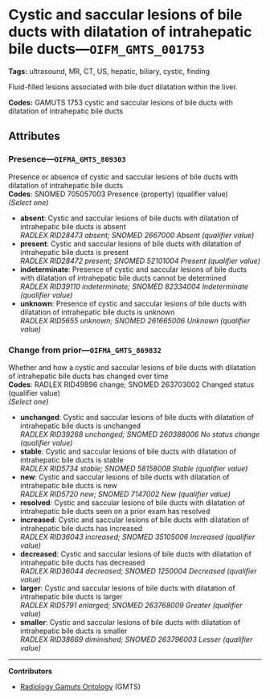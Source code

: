 # Cystic and saccular lesions of bile ducts with dilatation of intrahepatic bile ducts—`OIFM_GMTS_001753`

**Tags:** ultrasound, MR, CT, US, hepatic, biliary, cystic, finding

Fluid-filled lesions associated with bile duct dilatation within the liver.

**Codes:** GAMUTS 1753 cystic and saccular lesions of bile ducts with dilatation of intrahepatic bile ducts

## Attributes

### Presence—`OIFMA_GMTS_809303`

Presence or absence of cystic and saccular lesions of bile ducts with dilatation of intrahepatic bile ducts  
**Codes**: SNOMED 705057003 Presence (property) (qualifier value)  
*(Select one)*

- **absent**: Cystic and saccular lesions of bile ducts with dilatation of intrahepatic bile ducts is absent  
_RADLEX RID28473 absent; SNOMED 2667000 Absent (qualifier value)_
- **present**: Cystic and saccular lesions of bile ducts with dilatation of intrahepatic bile ducts is present  
_RADLEX RID28472 present; SNOMED 52101004 Present (qualifier value)_
- **indeterminate**: Presence of cystic and saccular lesions of bile ducts with dilatation of intrahepatic bile ducts cannot be determined  
_RADLEX RID39110 indeterminate; SNOMED 82334004 Indeterminate (qualifier value)_
- **unknown**: Presence of cystic and saccular lesions of bile ducts with dilatation of intrahepatic bile ducts is unknown  
_RADLEX RID5655 unknown; SNOMED 261665006 Unknown (qualifier value)_

### Change from prior—`OIFMA_GMTS_869832`

Whether and how a cystic and saccular lesions of bile ducts with dilatation of intrahepatic bile ducts has changed over time  
**Codes**: RADLEX RID49896 change; SNOMED 263703002 Changed status (qualifier value)  
*(Select one)*

- **unchanged**: Cystic and saccular lesions of bile ducts with dilatation of intrahepatic bile ducts is unchanged  
_RADLEX RID39268 unchanged; SNOMED 260388006 No status change (qualifier value)_
- **stable**: Cystic and saccular lesions of bile ducts with dilatation of intrahepatic bile ducts is stable  
_RADLEX RID5734 stable; SNOMED 58158008 Stable (qualifier value)_
- **new**: Cystic and saccular lesions of bile ducts with dilatation of intrahepatic bile ducts is new  
_RADLEX RID5720 new; SNOMED 7147002 New (qualifier value)_
- **resolved**: Cystic and saccular lesions of bile ducts with dilatation of intrahepatic bile ducts seen on a prior exam has resolved  
- **increased**: Cystic and saccular lesions of bile ducts with dilatation of intrahepatic bile ducts has increased  
_RADLEX RID36043 increased; SNOMED 35105006 Increased (qualifier value)_
- **decreased**: Cystic and saccular lesions of bile ducts with dilatation of intrahepatic bile ducts has decreased  
_RADLEX RID36044 decreased; SNOMED 1250004 Decreased (qualifier value)_
- **larger**: Cystic and saccular lesions of bile ducts with dilatation of intrahepatic bile ducts is larger  
_RADLEX RID5791 enlarged; SNOMED 263768009 Greater (qualifier value)_
- **smaller**: Cystic and saccular lesions of bile ducts with dilatation of intrahepatic bile ducts is smaller  
_RADLEX RID38669 diminished; SNOMED 263796003 Lesser (qualifier value)_

---

**Contributors**

- [Radiology Gamuts Ontology](https://gamuts.net/) (GMTS)